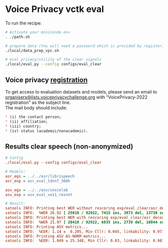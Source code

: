 Voice Privacy vctk eval
===

To run the recipe:

```bash
# Activate your miniconda env
. ./path.sh

# prepare data (You will need a password which is provided by registering)
./local/data_prep_vpc.sh

# eval privacy/utility of the clear signals
./local/eval.py --config configs/eval_clear
```

## Voice privacy [registration](https://github.com/Voice-Privacy-Challenge/Voice-Privacy-Challenge-2022#general-information)

To get access to evaluation datasets and models, please send an email to organisers@lists.voiceprivacychallenge.org with “VoicePrivacy-2022 registration" as the subject line.  
The mail body should include:
```markdown
* (i) the contact person;
* (ii) affiliation;
* (iii) country;
* (iv) status (academic/nonacademic).
```

## Results clear speech (non-anonymized)

```cfg
# Config
./local/eval.py --config configs/eval_clear

# Models:
asr_egs = ../../asr/librispeech
asr_exp = asr_eval_tdnnf_360h

asv_egs = ../../asv/voxceleb
asv_exp = asv_eval_vox1_resnet

# Result:
satools INFO: Printing best WER without rescoring exp/eval_clear/asr_decode_vctk_test_asr_eval_tdnnf_360h_final_iter...
satools INFO:  %WER 26.92 [ 25018 / 92922, 7415 ins, 3873 del, 13730 sub ]
satools INFO: Printing best WER with rescoring exp/eval_clear/asr_decode_vctk_test_asr_eval_tdnnf_360h_final_iter_fg...
satools INFO:  %WER 21.97 [ 20418 / 92922, 6835 ins, 2739 del, 10844 sub ]
satools INFO: Printing ASV metrics...
satools INFO:  %EER: 1.14 ±  0.205, Min Cllr: 0.045, linkability: 0.971
satools INFO: Printing ASV AS-NORM metrics...
satools INFO:  %EER: 1.049 ± 25.348, Min Cllr: 0.03, linkability: 0.981
```
